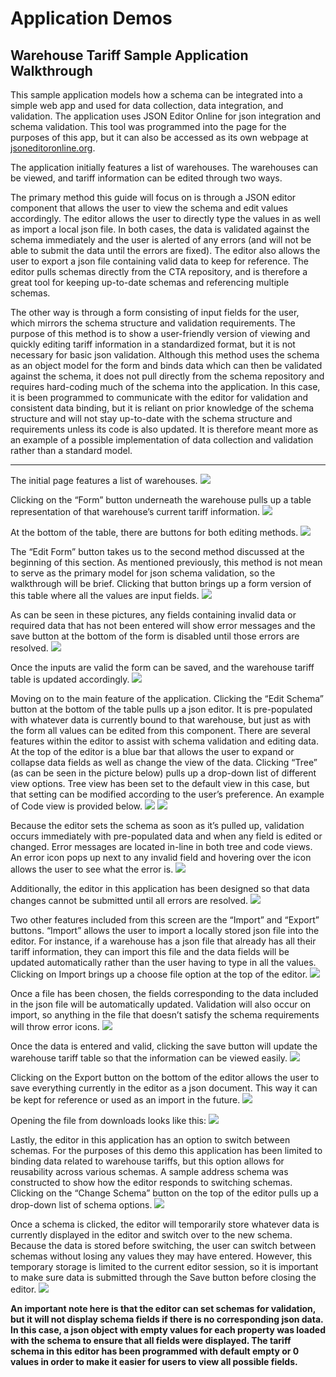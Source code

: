 # Application Demos

## Warehouse Tariff Sample Application Walkthrough
This sample application models how a schema can be integrated into a simple web app and used for data collection, data integration, and validation. The application uses JSON Editor Online for json integration and schema validation. This tool was programmed into the page for the purposes of this app, but it can also be accessed as its own webpage at [jsoneditoronline.org](https://jsoneditoronline.org).

The application initially features a list of warehouses. The warehouses can be viewed, and tariff information can be edited through two ways.

The primary method this guide will focus on is through a JSON editor component that allows the user to view the schema and edit values accordingly. The editor allows the user to directly type the values in as well as import a local json file. In both cases, the data is validated against the schema immediately and the user is alerted of any errors (and will not be able to submit the data until the errors are fixed). The editor also allows the user to export a json file containing valid data to keep for reference. The editor pulls schemas directly from the CTA repository, and is therefore a great tool for keeping up-to-date schemas and referencing multiple schemas.

The other way is through a form consisting of input fields for the user, which mirrors the schema structure and validation requirements. The purpose of this method is to show a user-friendly version of viewing and quickly editing tariff information in a standardized format, but it is not necessary for basic json validation. Although this method uses the schema as an object model for the form and binds data which can then be validated against the schema, it does not pull directly from the schema repository and requires hard-coding much of the schema into the application. In this case, it is been programmed to communicate with the editor for validation and consistent data binding, but it is reliant on prior knowledge of the schema structure and will not stay up-to-date with the schema structure and requirements unless its code is also updated. It is therefore meant more as an example of a possible implementation of data collection and validation rather than a standard model.

---

The initial page features a list of warehouses.
![](/Images/warehouse-list.PNG)

Clicking on the “Form” button underneath the warehouse pulls up a table representation of that warehouse’s current tariff information.
![](/Images/empty-tariff-table.PNG)

At the bottom of the table, there are buttons for both editing methods.
![](/Images/table-edit-buttons.PNG)

The “Edit Form” button takes us to the second method discussed at the beginning of this section. As mentioned previously, this method is not mean to serve as the primary model for json schema validation, so the walkthrough will be brief. Clicking that button brings up a form version of this table where all the values are input fields.
![](/Images/form-input.PNG)

As can be seen in these pictures, any fields containing invalid data or required data that has not been entered will show error messages and the save button at the bottom of the form is disabled until those errors are resolved.
![](/Images/form-save-button.PNG)

Once the inputs are valid the form can be saved, and the warehouse tariff table is updated accordingly.
![](/Images/form-table-update.PNG)

Moving on to the main feature of the application. Clicking the “Edit Schema” button at the bottom of the table pulls up a json editor. It is pre-populated with whatever data is currently bound to that warehouse, but just as with the form all values can be edited from this component. There are several features within the editor to assist with schema validation and editing data. At the top of the editor is a blue bar that allows the user to expand or collapse data fields as well as change the view of the data. Clicking “Tree” (as can be seen in the picture below) pulls up a drop-down list of different view options. Tree view has been set to the default view in this case, but that setting can be modified according to the user’s preference. An example of Code view is provided below.
![](/Images/editor-tree.PNG)
![](/Images/editor-code.PNG)

Because the editor sets the schema as soon as it’s pulled up, validation occurs immediately with pre-populated data and when any field is edited or changed. Error messages are located in-line in both tree and code views. An error icon pops up next to any invalid field and hovering over the icon allows the user to see what the error is.
![](/Images/editor-error.PNG)

Additionally, the editor in this application has been designed so that data changes cannot be submitted until all errors are resolved.
![](/Images/editor-submit-error.PNG)

Two other features included from this screen are the “Import” and “Export” buttons. “Import” allows the user to import a locally stored json file into the editor. For instance, if a warehouse has a json file that already has all their tariff information, they can import this file and the data fields will be updated automatically rather than the user having to type in all the values. Clicking on Import brings up a choose file option at the top of the editor.
![](/Images/editor-choose-file.PNG)

Once a file has been chosen, the fields corresponding to the data included in the json file will be automatically updated. Validation will also occur on import, so anything in the file that doesn’t satisfy the schema requirements will throw error icons.
![](/Images/editor-import.PNG)

Once the data is entered and valid, clicking the save button will update the warehouse tariff table so that the information can be viewed easily.
![](/Images/editor-table-update.PNG)

Clicking on the Export button on the bottom of the editor allows the user to save everything currently in the editor as a json document. This way it can be kept for reference or used as an import in the future.
![](/Images/editor-export.PNG)

Opening the file from downloads looks like this:
![](/Images/download-file.PNG)

Lastly, the editor in this application has an option to switch between schemas. For the purposes of this demo this application has been limited to binding data related to warehouse tariffs, but this option allows for reusability across various schemas. A sample address schema was constructed to show how the editor responds to switching schemas. Clicking on the “Change Schema” button on the top of the editor pulls up a drop-down list of schema options.
![](/Images/editor-change-schema.PNG)

Once a schema is clicked, the editor will temporarily store whatever data is currently displayed in the editor and switch over to the new schema. Because the data is stored before switching, the user can switch between schemas without losing any values they may have entered. However, this temporary storage is limited to the current editor session, so it is important to make sure data is submitted through the Save button before closing the editor.
![](/Images/address-schema.PNG)

**An important note here is that the editor can set schemas for validation, but it will not display schema fields if there is no corresponding json data. In this case, a json object with empty values for each property was loaded with the schema to ensure that all fields were displayed. The tariff schema in this editor has been programmed with default empty or 0 values in order to make it easier for users to view all possible fields.**